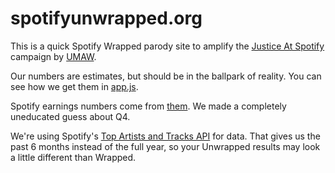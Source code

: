 # spotifyunwrapped.org

This is a quick Spotify Wrapped parody site to amplify the [Justice At Spotify](https://www.unionofmusicians.org/justice-at-spotify) campaign by [UMAW](https://www.unionofmusicians.org/).

Our numbers are estimates, but should be in the ballpark of reality. You can see how we get them in [app.js](https://github.com/fightforthefuture/spotifyunwrapped.org/blob/master/js/app.js#L98).

Spotify earnings numbers come from [them](https://newsroom.spotify.com/2020-10-29/spotify-reports-third-quarter-2020-earnings/). We made a completely uneducated guess about Q4.

We're using Spotify's [Top Artists and Tracks API](https://developer.spotify.com/documentation/web-api/reference/personalization/get-users-top-artists-and-tracks/) for data. That gives us the past 6 months instead of the full year, so your Unwrapped results may look a little different than Wrapped.
